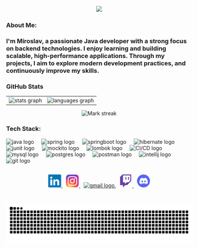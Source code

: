 <p align="center">
  <a href="https://github.com/DenverCoder1/readme-typing-svg"><img src="https://readme-typing-svg.herokuapp.com?lines=Java+Software+Developer;Backend+Developer;DS%20|%20Algorithms%20Explorer;Advocate+for+SOLID+Principles;Believer+In+Clear+Code+Practices;Obsessed+with+Code+Readability;Unit+Testing+Evangelist;Continuous+Integration+Fanatic;Curious+About+Distributed+Systems;Inspired+by+Lifelong+Learning&font=Fira+Code&size=30&color=F7D745FF&center=true&vCenter=true&width=800&height=45"></a>                                   
</p>

<h3 align="left"> About Me: </h3>
<strong>
  
 ### I'm Miroslav, a passionate Java developer with a strong focus on backend technologies. I enjoy learning and building scalable, high-performance applications. Through my projects, I aim to explore modern development practices, and continuously improve my skills.
 
</strong>

<h3 align="left"> GitHub Stats </h3>
<table>
  <tr>
    <td>
  <img src="https://github-readme-stats.vercel.app/api?username=MiroslavKolosnjaji&hide_title=false&hide_rank=false&show_icons=true&include_all_commits=true&count_private=true&disable_animations=false&theme=dark&locale=en&hide_border=false" height="150" alt="stats graph"  />
    </td>
    <td>
  <img src="https://github-readme-stats.vercel.app/api/top-langs?username=MiroslavKolosnjaji&locale=en&hide_title=false&layout=compact&card_width=320&langs_count=5&theme=dark&hide_border=false" height="150" alt="languages graph"  />
    </td>
  </tr>
  </table>
  <div align="center">
  <img title="🔥 Get streak stats for your profile at git.io/streak-stats" alt="Mark streak" src="https://github-readme-streak-stats.herokuapp.com/?user=MiroslavKolosnjaji&theme=dark&hide_border=false" height="150" /> 
</div>
  
<h3 align="left">Tech Stack:</h3>

<div align="left">
<img src="https://cdn.jsdelivr.net/gh/devicons/devicon/icons/java/java-original.svg" height="50" alt="java logo"  />
  <img width="12"/>
  <img src="https://user-images.githubusercontent.com/25181517/117201470-f6d56780-adec-11eb-8f7c-e70e376cfd07.png" height = 50 alt= "spring logo"/>
  <img width = 12>
  <img src="https://user-images.githubusercontent.com/25181517/183891303-41f257f8-6b3d-487c-aa56-c497b880d0fb.png" height = 50 alt= "springboot logo"/>
  <img width = 12>
  <img src="https://user-images.githubusercontent.com/25181517/117207493-49665200-adf4-11eb-808e-a9c0fcc2a0a0.png" height = 50 alt= "hibernate logo"/>
  <img width = 12>
  <img src="https://user-images.githubusercontent.com/25181517/117533873-484d4480-afef-11eb-9fad-67c8605e3592.png" height = 50 alt= "junit logo"/>
  <img width = 12>
  <img src="https://user-images.githubusercontent.com/25181517/183892181-ad32b69e-3603-418c-b8e7-99e976c2a784.png" height = 50 alt= "mockito logo"/>
  <img width = 12>
  <img src="https://user-images.githubusercontent.com/25181517/190229463-87fa862f-ccf0-48da-8023-940d287df610.png" height = 50 alt= "lombok logo"/>
  <img width = 12>
  <img src="https://user-images.githubusercontent.com/25181517/183868728-b2e11072-00a5-47e2-8a4e-4ebbb2b8c554.png" height = 50 alt = "CI/CD logo">
  <img width = 12>
  <img src="https://user-images.githubusercontent.com/25181517/183896128-ec99105a-ec1a-4d85-b08b-1aa1620b2046.png" height= 50 alt="mysql logo"  />
  <img width = 12>
  <img src="https://user-images.githubusercontent.com/25181517/117208740-bfb78400-adf5-11eb-97bb-09072b6bedfc.png" height= 50 alt="postgres logo"  />
  <img width = 12>
   <img src="https://user-images.githubusercontent.com/25181517/192109061-e138ca71-337c-4019-8d42-4792fdaa7128.png" height = 50 alt= "postman logo"/>
  <img width = 12>
  <img src="https://user-images.githubusercontent.com/25181517/192108890-200809d1-439c-4e23-90d3-b090cf9a4eea.png" height = 50
  alt= "intellij logo">
    <img src="https://cdn.jsdelivr.net/gh/devicons/devicon/icons/git/git-original.svg" height="50" alt="git logo"  />
  <img width="12" />
</div>

##

<div align="center">
   <a href="https://www.linkedin.com/in/miroslavkolosnjaji/" target="_blank">
    <img src=https://raw.githubusercontent.com/CLorant/readme-social-icons/main/large/filled/linkedin.svg height= 35 alt="linkedin logo"/>
  </a>
  <img width = 5>
  <a href="https://www.instagram.com/miroslav19_91/" target="_blank">
    <img src=https://raw.githubusercontent.com/CLorant/readme-social-icons/main/large/filled/instagram.svg height= 35 alt="instagram logo"/>
  </a>
  <img width = 5>
  <a href=mailto:"miroslav.kolosnjaji91@gmail.com">
    <img src=https://github.com/gauravghongde/social-icons/blob/master/SVG/Color/Gmail.svg height= 35 alt="gmail logo"/>
  </a>
  <img width = 5>
  <a href="https://www.twitch.tv/sweetz_tomato" target="_blank">
    <img src="https://raw.githubusercontent.com/CLorant/readme-social-icons/main/large/filled/twitch.svg" height= 35 alt="twitch logo"/>
  </a>
  <img width = 5>
  <a href="https://discord.com/users/sweetz_tomato" target= "_blank">
    <img src="https://raw.githubusercontent.com/CLorant/readme-social-icons/main/large/filled/discord.svg" height= 35 alt="discord logo"/>
  </a> 
</div>

###

<br clear="both">

<img src="https://raw.githubusercontent.com/MiroslavKolosnjaji/MiroslavKolosnjaji/output/snake.svg" alt="Snake animation" />

<!-- ###

<img align="left" src="https://visitor-badge.laobi.icu/badge?page_id=MiroslavKolosnjaji.MiroslavKolosnjaji&left_color=green&right_color=slategrey"  />

### -->
